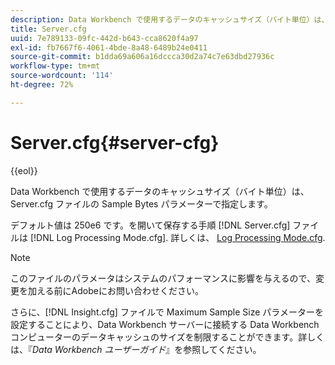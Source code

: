 ```yaml
---
description: Data Workbench で使用するデータのキャッシュサイズ（バイト単位）は、Server.cfg ファイルの Sample Bytes パラメーターで指定します。
title: Server.cfg
uuid: 7e789133-09fc-442d-b643-cca8620f4a97
exl-id: fb7667f6-4061-4bde-8a48-6489b24e0411
source-git-commit: b1dda69a606a16dccca30d2a74c7e63dbd27936c
workflow-type: tm+mt
source-wordcount: '114'
ht-degree: 72%

---
```


# Server.cfg{#server-cfg}

{{eol}}

Data Workbench で使用するデータのキャッシュサイズ（バイト単位）は、Server.cfg ファイルの Sample Bytes パラメーターで指定します。

デフォルト値は 250e6 です。を開いて保存する手順 [!DNL Server.cfg] ファイルは [!DNL Log Processing Mode.cfg]. 詳しくは、 [Log Processing Mode.cfg](../../../home/c-dataset-const-proc/c-add-config-files/t-log-proc-mode.md#task-e530907cb34f488182afe625e6d9e44a).

>[!NOTE]
>
>このファイルのパラメータはシステムのパフォーマンスに影響を与えるので、変更を加える前にAdobeにお問い合わせください。

さらに、[!DNL Insight.cfg] ファイルで Maximum Sample Size パラメーターを設定することにより、Data Workbench サーバーに接続する Data Workbench コンピューターのデータキャッシュのサイズを制限することができます。詳しくは、『*Data Workbench ユーザーガイド*』を参照してください。
